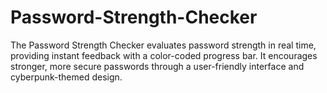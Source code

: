 # Password-Strength-Checker
The Password Strength Checker evaluates password strength in real time, providing instant feedback with a color-coded progress bar. It encourages stronger, more secure passwords through a user-friendly interface and cyberpunk-themed design.
